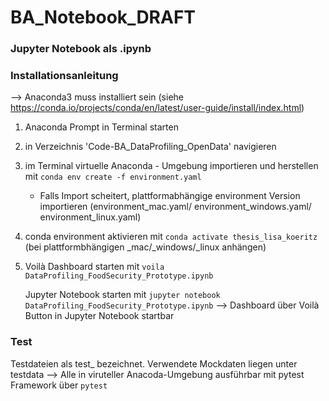# BA_Notebook_DRAFT

### Jupyter Notebook als .ipynb

### Installationsanleitung
--> Anaconda3 muss installiert sein (siehe https://conda.io/projects/conda/en/latest/user-guide/install/index.html)

1. Anaconda Prompt in Terminal starten
2. in Verzeichnis 'Code-BA_DataProfiling_OpenData' navigieren
3. im Terminal virtuelle Anaconda - Umgebung importieren und herstellen mit
    `conda env create -f environment.yaml`
    - Falls Import scheitert, plattformabhängige environment Version importieren (environment_mac.yaml/ environment_windows.yaml/ environment_linux.yaml)
3. conda environment aktivieren mit `conda activate thesis_lisa_koeritz` (bei plattformbhängigen _mac/_windows/_linux anhängen)
4. Voilà Dashboard starten mit `voila DataProfiling_FoodSecurity_Prototype.ipynb`

   Jupyter Notebook starten mit `jupyter notebook DataProfiling_FoodSecurity_Prototype.ipynb`
   --> Dashboard über Voilà Button in Jupyter Notebook startbar

### Test
Testdateien als test_ bezeichnet. Verwendete Mockdaten liegen unter testdata
--> Alle in viruteller Anacoda-Umgebung ausführbar mit pytest Framework über `pytest`
